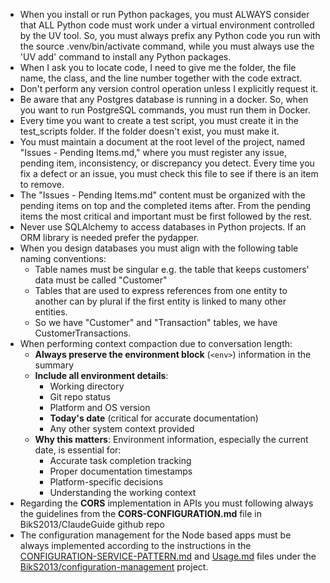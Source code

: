 - When you install or run Python packages, you must ALWAYS consider that ALL Python code must work under a virtual environment controlled by the UV tool. So, you must always prefix any Python code you run with the source .venv/bin/activate command, while you must always use the 'UV add' command to install any Python packages.
- When I ask you to locate code, I need to give me the folder, the file name, the class, and the line number together with the code extract.
- Don't perform any version control operation unless I explicitly request it.
- Be aware that any Postgres database is running in a docker. So, when you want to run PostgreSQL commands, you must run them in Docker.
- Every time you want to create a test script, you must create it in the test_scripts folder. If the folder doesn't exist, you must make it.
- You must maintain a document at the root level of the project, named "Issues - Pending Items.md," where you must register any issue, pending item, inconsistency, or discrepancy you detect. Every time you fix a defect or an issue, you must check this file to see if there is an item to remove.
- The "Issues - Pending Items.md" content must be organized with the pending items on top and the completed items after. From the pending items the most critical and important must be first followed by the rest.
- Never use SQLAlchemy to access databases in Python projects. If an ORM library is needed prefer the pydapper.
- When you design databases you must align with the following table naming conventions:
  - Table names must be singular e.g. the table that keeps customers' data must be called "Customer"
  - Tables that are used to express references from one entity to another can by plural if the first entity is linked to many other entities. 
  - So we have "Customer" and "Transaction" tables, we have CustomerTransactions.
- When performing context compaction due to conversation length:
  - **Always preserve the environment block** (`<env>`) information in the summary
  - **Include all environment details**:
    - Working directory
    - Git repo status
    - Platform and OS version
    - **Today's date** (critical for accurate documentation)
    - Any other system context provided
  - **Why this matters**: Environment information, especially the current date, is essential for:
    - Accurate task completion tracking
    - Proper documentation timestamps
    - Platform-specific decisions
    - Understanding the working context
- Regarding the **CORS** implementation in APIs you must following always the guidelines from the **CORS-CONFIGURATION.md** file in BikS2013/ClaudeGuide github repo
- The configuration management for the Node based apps must be always implemented according to the instructions in the  [CONFIGURATION-SERVICE-PATTERN.md](https://github.com/BikS2013/configuration-management/blob/main/config-manager/CONFIGURATION-SERVICE-PATTERN.md) and [Usage.md](https://github.com/BikS2013/configuration-management/blob/main/config-manager/USAGE.md) files under the [BikS2013/configuration-management](https://github.com/BikS2013/configuration-management) project. 
